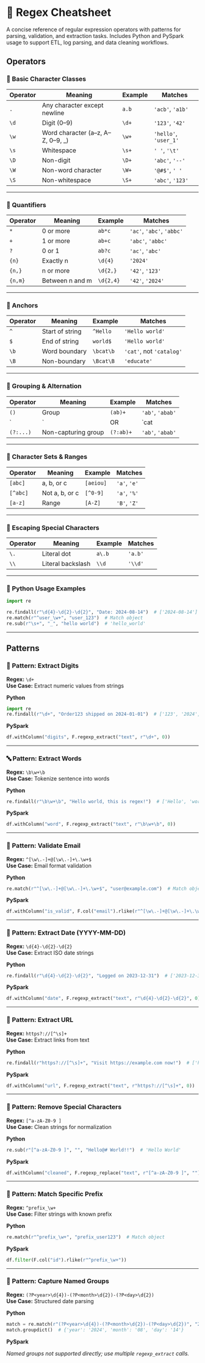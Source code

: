 # 🧩 Regex Cheatsheet

A concise reference of regular expression operators with patterns for parsing, validation, and extraction tasks. Includes Python and PySpark usage to support ETL, log parsing, and data cleaning workflows.

## Operators

### 🔣 Basic Character Classes

| Operator | Meaning | Example | Matches |
|---------|---------|---------|---------|
| `.`     | Any character except newline | `a.b` | `'acb'`, `'a1b'` |
| `\d`    | Digit (0–9) | `\d+` | `'123'`, `'42'` |
| `\w`    | Word character (a–z, A–Z, 0–9, _) | `\w+` | `'hello'`, `'user_1'` |
| `\s`    | Whitespace | `\s+` | `' '`, `'\t'` |
| `\D`    | Non-digit | `\D+` | `'abc'`, `'--'` |
| `\W`    | Non-word character | `\W+` | `'@#$'`, `' '` |
| `\S`    | Non-whitespace | `\S+` | `'abc'`, `'123'` |

---

### 🔁 Quantifiers

| Operator | Meaning | Example | Matches |
|----------|---------|---------|---------|
| `*`      | 0 or more | `ab*c` | `'ac'`, `'abc'`, `'abbc'` |
| `+`      | 1 or more | `ab+c` | `'abc'`, `'abbc'` |
| `?`      | 0 or 1 | `ab?c` | `'ac'`, `'abc'` |
| `{n}`    | Exactly n | `\d{4}` | `'2024'` |
| `{n,}`   | n or more | `\d{2,}` | `'42'`, `'123'` |
| `{n,m}`  | Between n and m | `\d{2,4}` | `'42'`, `'2024'` |

---

### 🧭 Anchors

| Operator | Meaning | Example | Matches |
|----------|---------|---------|---------|
| `^`      | Start of string | `^Hello` | `'Hello world'` |
| `$`      | End of string | `world$` | `'Hello world'` |
| `\b`     | Word boundary | `\bcat\b` | `'cat'`, not `'catalog'` |
| `\B`     | Non-boundary | `\Bcat\B` | `'educate'` |

---

### 🧪 Grouping & Alternation

| Operator | Meaning | Example | Matches |
|----------|---------|---------|---------|
| `()`     | Group | `(ab)+` | `'ab'`, `'abab'` |
| `|`      | OR | `cat|dog` | `'cat'`, `'dog'` |
| `(?:...)`| Non-capturing group | `(?:ab)+` | `'ab'`, `'abab'` |

---

### 🧬 Character Sets & Ranges

| Operator | Meaning | Example | Matches |
|----------|---------|---------|---------|
| `[abc]`  | a, b, or c | `[aeiou]` | `'a'`, `'e'` |
| `[^abc]` | Not a, b, or c | `[^0-9]` | `'a'`, `'%'` |
| `[a-z]`  | Range | `[A-Z]` | `'B'`, `'Z'` |

---

### 🧼 Escaping Special Characters

| Operator | Meaning | Example | Matches |
|----------|---------|---------|---------|
| `\.`     | Literal dot | `a\.b` | `'a.b'` |
| `\\`     | Literal backslash | `\\d` | `'\\d'` |

---

### 🧪 Python Usage Examples

```python
import re

re.findall(r"\d{4}-\d{2}-\d{2}", "Date: 2024-08-14")  # ['2024-08-14']
re.match(r"^user_\w+", "user_123")  # Match object
re.sub(r"\s+", "_", "hello world")  # 'hello_world'
```

---

## Patterns

### 🔢 Pattern: Extract Digits

**Regex:** `\d+`  
**Use Case:** Extract numeric values from strings

**Python**

```python
import re
re.findall(r"\d+", "Order123 shipped on 2024-01-01")  # ['123', '2024', '01', '01']
```

**PySpark**

```python
df.withColumn("digits", F.regexp_extract("text", r"\d+", 0))
```

---

### 🔤 Pattern: Extract Words

**Regex:** `\b\w+\b`  
**Use Case:** Tokenize sentence into words

**Python**

```python
re.findall(r"\b\w+\b", "Hello world, this is regex!")  # ['Hello', 'world', 'this', 'is', 'regex']
```

**PySpark**

```python
df.withColumn("word", F.regexp_extract("text", r"\b\w+\b", 0))
```

---

### 📧 Pattern: Validate Email

**Regex:** `^[\w\.-]+@[\w\.-]+\.\w+$`  
**Use Case:** Email format validation

**Python**

```python
re.match(r"^[\w\.-]+@[\w\.-]+\.\w+$", "user@example.com")  # Match object
```

**PySpark**

```python
df.withColumn("is_valid", F.col("email").rlike(r"^[\w\.-]+@[\w\.-]+\.\w+$"))
```

---

### 📅 Pattern: Extract Date (YYYY-MM-DD)

**Regex:** `\d{4}-\d{2}-\d{2}`  
**Use Case:** Extract ISO date strings

**Python**

```python
re.findall(r"\d{4}-\d{2}-\d{2}", "Logged on 2023-12-31")  # ['2023-12-31']
```

**PySpark**

```python
df.withColumn("date", F.regexp_extract("text", r"\d{4}-\d{2}-\d{2}", 0))
```

---

### 🔗 Pattern: Extract URL

**Regex:** `https?://[^\s]+`  
**Use Case:** Extract links from text

**Python**

```python
re.findall(r"https?://[^\s]+", "Visit https://example.com now!")  # ['https://example.com']
```

**PySpark**

```python
df.withColumn("url", F.regexp_extract("text", r"https?://[^\s]+", 0))
```

---

### 🧼 Pattern: Remove Special Characters

**Regex:** `[^a-zA-Z0-9 ]`  
**Use Case:** Clean strings for normalization

**Python**

```python
re.sub(r"[^a-zA-Z0-9 ]", "", "Hello@# World!!")  # 'Hello World'
```

**PySpark**

```python
df.withColumn("cleaned", F.regexp_replace("text", r"[^a-zA-Z0-9 ]", ""))
```

---

### 🧪 Pattern: Match Specific Prefix

**Regex:** `^prefix_\w+`  
**Use Case:** Filter strings with known prefix

**Python**

```python
re.match(r"^prefix_\w+", "prefix_user123")  # Match object
```

**PySpark**

```python
df.filter(F.col("id").rlike(r"^prefix_\w+"))
```

---

### 🧬 Pattern: Capture Named Groups


**Regex:** `(?P<year>\d{4})-(?P<month>\d{2})-(?P<day>\d{2})`  
**Use Case:** Structured date parsing

**Python**

```python
match = re.match(r"(?P<year>\d{4})-(?P<month>\d{2})-(?P<day>\d{2})", "2024-08-14")
match.groupdict()  # {'year': '2024', 'month': '08', 'day': '14'}
```

**PySpark**

_Named groups not supported directly; use multiple `regexp_extract` calls._



